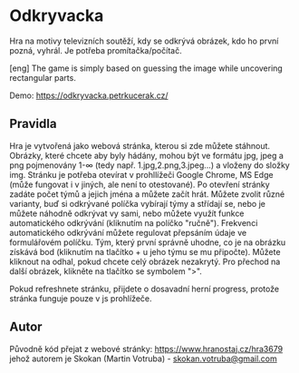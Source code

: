 # Odkryvacka

Hra na motivy televizních soutěží, kdy se odkrývá obrázek, kdo ho první pozná, vyhrál. Je potřeba promítačka/počítač.

\[eng\] The game is simply based on guessing the image while uncovering rectangular parts.

Demo: https://odkryvacka.petrkucerak.cz/

## Pravidla

Hra je vytvořená jako webová stránka, kterou si zde můžete stáhnout. Obrázky, které chcete aby byly hádány, mohou být ve formátu jpg, jpeg a png pojmenovány 1-∞ (tedy např. 1.jpg,2.png,3.jpeg...) a vloženy do složky img. Stránku je potřeba otevírat v prohllížeči Google Chrome, MS Edge (může fungovat i v jiných, ale není to otestované). Po otevření stránky zadáte počet týmů a jejich jména a můžete začít hrát. Můžete zvolit různé varianty, buď si odkrývané políčka vybírají týmy a střídají se, nebo je můžete náhodně odkrývat vy sami, nebo můžete využít funkce automatického odkrývání (kliknutím na políčko "ručně"). Frekvenci automatického odkrývání můžete regulovat přepsáním údaje ve formulářovém políčku. Tým, který první správně uhodne, co je na obrázku získává bod (kliknutím na tlačítko + u jeho týmu se mu připočte). Můžete kliknout na odhal, pokud chcete celý obrázek nezakrytý. Pro přechod na další obrázek, klikněte na tlačítko se symbolem ">".

Pokud refreshnete stránku, přijdete o dosavadní herní progress, protože stránka funguje pouze v js prohlížeče.

## Autor
Původně kód přejat z webové stránky: https://www.hranostaj.cz/hra3679 jehož autorem je Skokan (Martin Votruba) - skokan.votruba@gmail.com